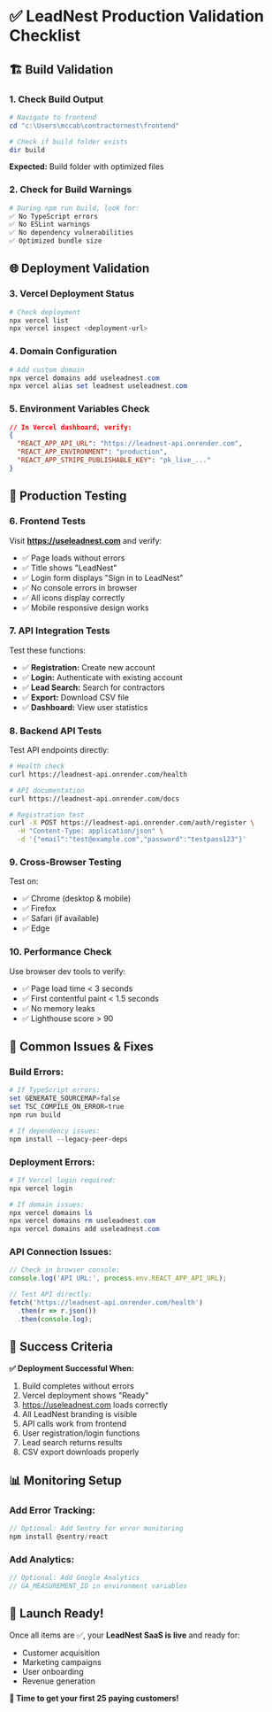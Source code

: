 # ✅ LeadNest Production Validation Checklist

## 🏗️ **Build Validation**

### **1. Check Build Output**
```powershell
# Navigate to frontend
cd "c:\Users\mccab\contractornest\frontend"

# Check if build folder exists
dir build
```

**Expected:** Build folder with optimized files

### **2. Check for Build Warnings**
```bash
# During npm run build, look for:
✅ No TypeScript errors
✅ No ESLint warnings  
✅ No dependency vulnerabilities
✅ Optimized bundle size
```

## 🌐 **Deployment Validation**

### **3. Vercel Deployment Status**
```powershell
# Check deployment
npx vercel list
npx vercel inspect <deployment-url>
```

### **4. Domain Configuration**
```powershell
# Add custom domain
npx vercel domains add useleadnest.com
npx vercel alias set leadnest useleadnest.com
```

### **5. Environment Variables Check**
```json
// In Vercel dashboard, verify:
{
  "REACT_APP_API_URL": "https://leadnest-api.onrender.com",
  "REACT_APP_ENVIRONMENT": "production",
  "REACT_APP_STRIPE_PUBLISHABLE_KEY": "pk_live_..."
}
```

## 🧪 **Production Testing**

### **6. Frontend Tests**
Visit **https://useleadnest.com** and verify:

- ✅ Page loads without errors
- ✅ Title shows "LeadNest"  
- ✅ Login form displays "Sign in to LeadNest"
- ✅ No console errors in browser
- ✅ All icons display correctly
- ✅ Mobile responsive design works

### **7. API Integration Tests**
Test these functions:

- ✅ **Registration:** Create new account
- ✅ **Login:** Authenticate with existing account
- ✅ **Lead Search:** Search for contractors
- ✅ **Export:** Download CSV file
- ✅ **Dashboard:** View user statistics

### **8. Backend API Tests**
Test API endpoints directly:

```bash
# Health check
curl https://leadnest-api.onrender.com/health

# API documentation  
curl https://leadnest-api.onrender.com/docs

# Registration test
curl -X POST https://leadnest-api.onrender.com/auth/register \
  -H "Content-Type: application/json" \
  -d '{"email":"test@example.com","password":"testpass123"}'
```

### **9. Cross-Browser Testing**
Test on:
- ✅ Chrome (desktop & mobile)
- ✅ Firefox
- ✅ Safari (if available)
- ✅ Edge

### **10. Performance Check**
Use browser dev tools to verify:
- ✅ Page load time < 3 seconds
- ✅ First contentful paint < 1.5 seconds  
- ✅ No memory leaks
- ✅ Lighthouse score > 90

## 🚨 **Common Issues & Fixes**

### **Build Errors:**
```powershell
# If TypeScript errors:
set GENERATE_SOURCEMAP=false
set TSC_COMPILE_ON_ERROR=true
npm run build

# If dependency issues:
npm install --legacy-peer-deps
```

### **Deployment Errors:**
```powershell
# If Vercel login required:
npx vercel login

# If domain issues:
npx vercel domains ls
npx vercel domains rm useleadnest.com
npx vercel domains add useleadnest.com
```

### **API Connection Issues:**
```javascript
// Check in browser console:
console.log('API URL:', process.env.REACT_APP_API_URL);

// Test API directly:
fetch('https://leadnest-api.onrender.com/health')
  .then(r => r.json())
  .then(console.log);
```

## 🎯 **Success Criteria**

**✅ Deployment Successful When:**
1. Build completes without errors
2. Vercel deployment shows "Ready"
3. https://useleadnest.com loads correctly
4. All LeadNest branding is visible
5. API calls work from frontend
6. User registration/login functions
7. Lead search returns results
8. CSV export downloads properly

## 📊 **Monitoring Setup**

### **Add Error Tracking:**
```javascript
// Optional: Add Sentry for error monitoring
npm install @sentry/react
```

### **Add Analytics:**
```javascript
// Optional: Add Google Analytics
// GA_MEASUREMENT_ID in environment variables
```

## 🎉 **Launch Ready!**

Once all items are ✅, your **LeadNest SaaS is live** and ready for:
- Customer acquisition
- Marketing campaigns  
- User onboarding
- Revenue generation

**🚀 Time to get your first 25 paying customers!**
